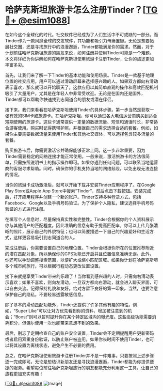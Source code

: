 # 哈萨克斯坦旅游卡怎么注册Tinder？[[TG💪+ @esim1088](https://t.me/s/esim1088)]

在如今这个全球化的时代，社交软件已经成为了人们生活中不可或缺的一部分。而Tinder作为一款风靡全球的交友软件，其功能和吸引力毋庸置疑。无论是想要拓展社交圈，还是寻找旅行中的浪漫邂逅，Tinder都能满足你的需求。然而，对于计划前往哈萨克斯坦旅游的朋友来说，如何注册并使用Tinder可能是一个难题。本文将详细为你讲解如何在哈萨克斯坦使用旅游卡注册Tinder，让你的旅途更加丰富多彩。

首先，让我们来了解一下Tinder的基本功能和使用场景。Tinder是一款基于地理位置的社交应用，用户可以通过滑动屏幕来选择感兴趣的人。如果双方都向右滑动表示喜欢，那么就可以开始聊天了。这款应用以其简单直观的操作和高效匹配机制吸引了大量用户，尤其是在年轻人中非常受欢迎。无论是在国内还是国外，Tinder都可以帮助你快速找到志同道合的朋友或潜在伴侣。

接下来，我们来看看在哈萨克斯坦使用Tinder的具体步骤。第一步当然是获取一张有效的SIM卡或旅游卡。在哈萨克斯坦，你可以通过各大电信运营商购买到适合短期使用的旅游卡。这些卡通常提供一定量的数据流量、短信和通话时长，非常适合游客使用。购买时记得携带护照，并根据自己的需求选择合适的套餐。例如，如果你主要需要数据流量来使用Tinder和其他社交媒体，可以选择包含较多流量的套餐。

购买旅游卡后，你需要激活它并确保能够正常上网。这一步非常重要，因为Tinder需要稳定的网络连接才能正常使用。一般来说，激活旅游卡的方法很简单，只需按照说明书上的指示操作即可。如果你遇到任何问题，可以联系当地运营商的客服寻求帮助。同时，确保你的手机支持当地的网络频段，以免出现无法连接的情况。

当你的旅游卡成功激活后，就可以开始下载并安装Tinder应用程序了。在Google Play Store或Apple App Store中搜索“Tinder”，然后点击下载按钮。安装完成后，打开应用程序并创建一个新的账户。Tinder支持多种登录方式，包括Facebook、Google以及手机号码验证。为了保护个人隐私，建议选择手机号码验证的方式进行注册。

在填写个人信息时，尽量保持真实性和完整性。Tinder会根据你的个人资料展示你与其他用户的匹配程度，因此准确的信息有助于提高匹配率。你可以上传几张清晰的照片，展示自己的外貌特征；也可以简要描述一下自己的兴趣爱好和生活方式，这样更容易吸引到志同道合的人。

完成注册后，你需要设置自己的地理位置。Tinder会根据你所在的位置推荐附近的潜在匹配对象，所以确保你的GPS功能已开启并且位置信息准确无误。此外，你还可以手动调整搜索范围，以便扩大或缩小匹配区域。如果你计划在哈萨克斯坦多个城市间旅行，可以根据行程动态更改位置设置。

接下来就是享受Tinder带来的乐趣了！当你看到感兴趣的人时，只需向右滑动表示喜欢；如果不喜欢，则向左滑动。一旦双方都向右滑动，就会进入聊天界面，可以自由交流。记得保持礼貌和友好，给对方留下良好的第一印象。当然，也要注意保护自己的隐私，不要轻易透露敏感信息。

除了基本的滑动匹配功能外，Tinder还提供了许多其他有趣的特性。例如，“Super Like”可以让对方优先看到你的资料，增加被注意到的机会；“Boost”则可以暂时提升你在某个特定区域内的曝光度。这些高级功能需要消耗积分，但偶尔使用一次也能带来意想不到的效果。

最后，别忘了定期检查自己的账户安全设置。Tinder会不定期提醒用户更新密码或者启用双重身份验证，以防止账户被盗用。如果你长时间不使用Tinder，也可以将其设置为离线状态，避免产生不必要的费用。

总之，在哈萨克斯坦使用旅游卡注册Tinder并不是一件难事，只要按照上述步骤逐一完成即可。无论是想结识新朋友还是寻找浪漫邂逅，Tinder都能为你提供便捷的服务。希望每位前往哈萨克斯坦旅行的朋友都能充分利用这一工具，让自己的旅程更加充实有趣！

[[TG💪+ @esim1088](https://t.me/s/esim1088) ![Image](https://i.postimg.cc/4NQfJmqS/Snipaste-2025-05-13-00-14-12.png)]